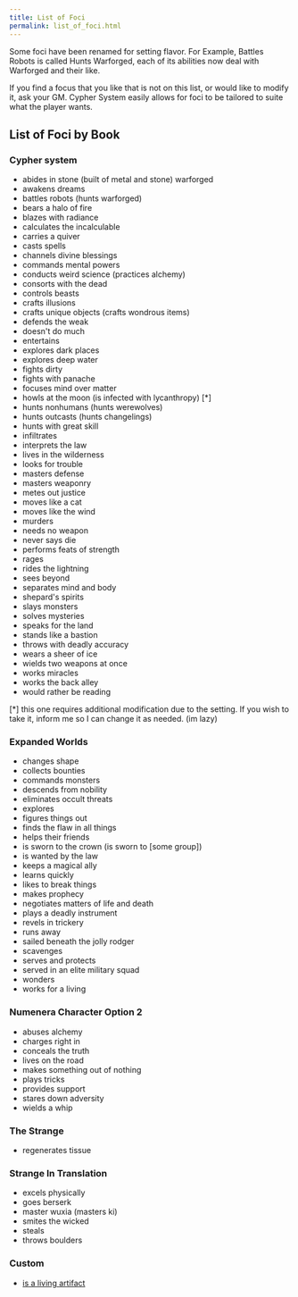 ```yaml
---
title: List of Foci
permalink: list_of_foci.html
---
```


Some foci have been renamed for setting flavor. For Example, Battles Robots is called Hunts Warforged, each of its abilities now deal with Warforged and their like.

If you find a focus that you like that is not on this list, or would like to modify it, ask your GM. Cypher System easily allows for foci to be tailored to suite what the player wants.

## List of Foci by Book

### Cypher system
- abides in stone (built of metal and stone) warforged
- awakens dreams
- battles robots (hunts warforged)
- bears a halo of fire
- blazes with radiance
- calculates the incalculable
- carries a quiver
- casts spells
- channels divine blessings
- commands mental powers
- conducts weird science (practices alchemy)
- consorts with the dead
- controls beasts
- crafts illusions
- crafts unique objects (crafts wondrous items)
- defends the weak
- doesn't do much
- entertains
- explores dark places
- explores deep water
- fights dirty
- fights with panache
- focuses mind over matter
- howls at the moon (is infected with lycanthropy) [*]
- hunts nonhumans (hunts werewolves)
- hunts outcasts (hunts changelings)
- hunts with great skill
- infiltrates
- interprets the law
- lives in the wilderness
- looks for trouble
- masters defense
- masters weaponry
- metes out justice
- moves like a cat
- moves like the wind
- murders
- needs no weapon
- never says die
- performs feats of strength
- rages
- rides the lightning
- sees beyond
- separates mind and body
- shepard's spirits
- slays monsters
- solves mysteries
- speaks for the land
- stands like a bastion
- throws with deadly accuracy
- wears a sheer of ice
- wields two weapons at once
- works miracles
- works the back alley
- would rather be reading

[*] this one requires additional modification due to the setting. If you wish to take it, inform me so I can change it as needed. (im lazy)

### Expanded Worlds
- changes shape
- collects bounties
- commands monsters
- descends from nobility
- eliminates occult threats
- explores
- figures things out
- finds the flaw in all things
- helps their friends
- is sworn to the crown (is sworn to [some group])
- is wanted by the law
- keeps a magical ally
- learns quickly
- likes to break things
- makes prophecy
- negotiates matters of life and death
- plays a deadly instrument
- revels in trickery
- runs away
- sailed beneath the jolly rodger
- scavenges
- serves and protects
- served in an elite military squad
- wonders
- works for a living

### Numenera Character Option 2
- abuses alchemy
- charges right in
- conceals the truth
- lives on the road
- makes something out of nothing
- plays tricks
- provides support
- stares down adversity
- wields a whip

### The Strange
- regenerates tissue

### Strange In Translation
- excels physically
- goes berserk
- master wuxia (masters ki)
- smites the wicked
- steals
- throws boulders

### Custom
- [is a living artifact](is_a_living_artifact.html)